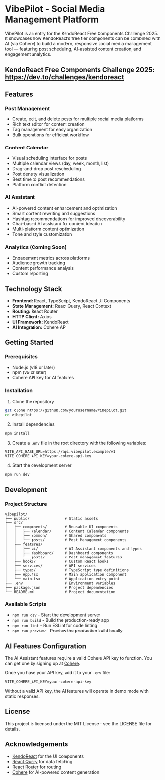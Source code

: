 # VibePilot - Social Media Management Platform

VibePilot is an entry for the KendoReact Free Components Challenge 2025. It showcases how KendoReact’s free tier components can be combined with AI (via Cohere) to build a modern, responsive social media management tool — featuring post scheduling, AI-assisted content creation, and engagement analytics.

## KendoReact Free Components Challenge 2025: https://dev.to/challenges/kendoreact

## Features

### Post Management
- Create, edit, and delete posts for multiple social media platforms
- Rich text editor for content creation
- Tag management for easy organization
- Bulk operations for efficient workflow

### Content Calendar
- Visual scheduling interface for posts
- Multiple calendar views (day, week, month, list)
- Drag-and-drop post rescheduling
- Post density visualization
- Best time to post recommendations
- Platform conflict detection

### AI Assistant
- AI-powered content enhancement and optimization
- Smart content rewriting and suggestions
- Hashtag recommendations for improved discoverability
- Chat-based AI assistant for content ideation
- Multi-platform content optimization
- Tone and style customization

### Analytics (Coming Soon)
- Engagement metrics across platforms
- Audience growth tracking
- Content performance analysis
- Custom reporting

## Technology Stack

- **Frontend:** React, TypeScript, KendoReact UI Components
- **State Management:** React Query, React Context
- **Routing:** React Router
- **HTTP Client:** Axios
- **UI Framework:** KendoReact
- **AI Integration:** Cohere API

## Getting Started

### Prerequisites

- Node.js (v18 or later)
- npm (v9 or later)
- Cohere API key for AI features

### Installation

1. Clone the repository
```bash
git clone https://github.com/yourusername/vibepilot.git
cd vibepilot
```

2. Install dependencies
```bash
npm install
```

3. Create a `.env` file in the root directory with the following variables:
```
VITE_API_BASE_URL=https://api.vibepilot.example/v1
VITE_COHERE_API_KEY=your-cohere-api-key
```

4. Start the development server
```bash
npm run dev
```

## Development

### Project Structure

```
vibepilot/
├── public/                # Static assets
├── src/
│   ├── components/        # Reusable UI components
│   │   ├── calendar/      # Content Calendar components
│   │   ├── common/        # Shared components
│   │   └── posts/         # Post Management components
│   ├── features/
│   │   ├── ai/            # AI Assistant components and types
│   │   ├── dashboard/     # Dashboard components
│   │   └── posts/         # Post management features
│   ├── hooks/             # Custom React hooks
│   ├── services/          # API services
│   ├── types/             # TypeScript type definitions
│   ├── App.tsx            # Main application component
│   └── main.tsx           # Application entry point
├── .env                   # Environment variables
├── package.json           # Project dependencies
└── README.md              # Project documentation
```

### Available Scripts

- `npm run dev` - Start the development server
- `npm run build` - Build the production-ready app
- `npm run lint` - Run ESLint for code linting
- `npm run preview` - Preview the production build locally

## AI Features Configuration

The AI Assistant features require a valid Cohere API key to function. You can get one by signing up at [Cohere](https://cohere.ai/).

Once you have your API key, add it to your `.env` file:

```
VITE_COHERE_API_KEY=your-cohere-api-key
```

Without a valid API key, the AI features will operate in demo mode with static responses.

## License

This project is licensed under the MIT License - see the LICENSE file for details.

## Acknowledgements

- [KendoReact](https://www.telerik.com/kendo-react-ui/) for the UI components
- [React Query](https://react-query.tanstack.com/) for data fetching
- [React Router](https://reactrouter.com/) for routing
- [Cohere](https://cohere.ai/) for AI-powered content generation 
